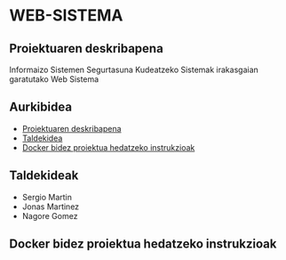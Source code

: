 # WEB-SISTEMA

## Proiektuaren deskribapena
Informaizo Sistemen Segurtasuna Kudeatzeko Sistemak irakasgaian garatutako Web Sistema


## Aurkibidea
* [Proiektuaren deskribapena](#Proiektuen-deskribapena)
* [Taldekidea](#Taldekideak)
* [Docker bidez proiektua hedatzeko instrukzioak](#Docker-bidez-proiektua-hedatzeko-instrukzioak)

## Taldekideak
* Sergio Martin
* Jonas Martinez
* Nagore Gomez

## Docker bidez proiektua hedatzeko instrukzioak

